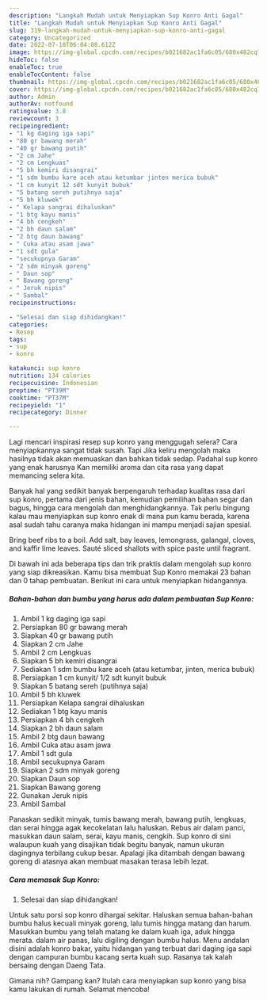 ```yaml
---
description: "Langkah Mudah untuk Menyiapkan Sup Konro Anti Gagal"
title: "Langkah Mudah untuk Menyiapkan Sup Konro Anti Gagal"
slug: 319-langkah-mudah-untuk-menyiapkan-sup-konro-anti-gagal
category: Uncategorized
date: 2022-07-18T06:04:08.612Z
image: https://img-global.cpcdn.com/recipes/b021682ac1fa6c05/680x482cq70/sup-konro-foto-resep-utama.jpg
hideToc: false
enableToc: true
enableTocContent: false
thumbnail: https://img-global.cpcdn.com/recipes/b021682ac1fa6c05/680x482cq70/sup-konro-foto-resep-utama.jpg
cover: https://img-global.cpcdn.com/recipes/b021682ac1fa6c05/680x482cq70/sup-konro-foto-resep-utama.jpg
author: Admin
authorAv: notfound
ratingvalue: 3.8
reviewcount: 3
recipeingredient:
- "1 kg daging iga sapi"
- "80 gr bawang merah"
- "40 gr bawang putih"
- "2 cm Jahe"
- "2 cm Lengkuas"
- "5 bh kemiri disangrai"
- "1 sdm bumbu kare aceh atau ketumbar jinten merica bubuk"
- "1 cm kunyit 12 sdt kunyit bubuk"
- "5 batang sereh putihnya saja"
- "5 bh kluwek"
- " Kelapa sangrai dihaluskan"
- "1 btg kayu manis"
- "4 bh cengkeh"
- "2 bh daun salam"
- "2 btg daun bawang"
- " Cuka atau asam jawa"
- "1 sdt gula"
- "secukupnya Garam"
- "2 sdm minyak goreng"
- " Daun sop"
- " Bawang goreng"
- " Jeruk nipis"
- " Sambal"
recipeinstructions:

- "Selesai dan siap dihidangkan!"
categories:
- Resep
tags:
- sup
- konro

katakunci: sup konro 
nutrition: 134 calories
recipecuisine: Indonesian
preptime: "PT39M"
cooktime: "PT37M"
recipeyield: "1"
recipecategory: Dinner

---
```



Lagi mencari inspirasi resep sup konro yang menggugah selera? Cara menyiapkannya sangat tidak susah. Tapi Jika keliru mengolah maka hasilnya tidak akan memuaskan dan bahkan tidak sedap. Padahal sup konro yang enak harusnya Kan memiliki aroma dan cita rasa yang dapat memancing selera kita.


Banyak hal yang sedikit banyak berpengaruh terhadap kualitas rasa dari sup konro, pertama dari jenis bahan, kemudian pemilihan bahan segar dan bagus, hingga cara mengolah dan menghidangkannya. Tak perlu bingung kalau mau menyiapkan sup konro enak di mana pun kamu berada, karena asal sudah tahu caranya maka hidangan ini mampu menjadi sajian spesial.

Bring beef ribs to a boil. Add salt, bay leaves, lemongrass, galangal, cloves, and kaffir lime leaves. Sauté sliced shallots with spice paste until fragrant.


Di bawah ini ada beberapa tips dan trik praktis dalam mengolah sup konro yang siap dikreasikan. Kamu bisa membuat Sup Konro memakai 23 bahan dan 0 tahap pembuatan. Berikut ini cara untuk menyiapkan hidangannya.

<!--inarticleads1-->

##### Bahan-bahan dan bumbu yang harus ada dalam pembuatan Sup Konro:

1. Ambil 1 kg daging iga sapi
1. Persiapkan 80 gr bawang merah
1. Siapkan 40 gr bawang putih
1. Siapkan 2 cm Jahe
1. Ambil 2 cm Lengkuas
1. Siapkan 5 bh kemiri disangrai
1. Sediakan 1 sdm bumbu kare aceh (atau ketumbar, jinten, merica bubuk)
1. Persiapkan 1 cm kunyit/ 1/2 sdt kunyit bubuk
1. Siapkan 5 batang sereh (putihnya saja)
1. Ambil 5 bh kluwek
1. Persiapkan  Kelapa sangrai dihaluskan
1. Sediakan 1 btg kayu manis
1. Persiapkan 4 bh cengkeh
1. Siapkan 2 bh daun salam
1. Ambil 2 btg daun bawang
1. Ambil  Cuka atau asam jawa
1. Ambil 1 sdt gula
1. Ambil secukupnya Garam
1. Siapkan 2 sdm minyak goreng
1. Siapkan  Daun sop
1. Siapkan  Bawang goreng
1. Gunakan  Jeruk nipis
1. Ambil  Sambal


Panaskan sedikit minyak, tumis bawang merah, bawang putih, lengkuas, dan serai hingga agak kecokelatan lalu haluskan. Rebus air dalam panci, masukkan daun salam, serai, kayu manis, cengkih. Sup konro di sini walaupun kuah yang disajikan tidak begitu banyak, namun ukuran dagingnya terbilang cukup besar. Apalagi jika ditambah dengan bawang goreng di atasnya akan membuat masakan terasa lebih lezat. 

<!--inarticleads2-->

##### Cara memasak Sup Konro:


1. Selesai dan siap dihidangkan!

Untuk satu porsi sop konro dihargai sekitar. Haluskan semua bahan-bahan bumbu halus kecuali minyak goreng, lalu tumis hingga matang dan harum. Masukkan bumbu yang telah matang ke dalam kuah iga, aduk hingga merata. dalam air panas, lalu digiling dengan bumbu halus. Menu andalan disini adalah konro bakar, yaitu hidangan yang terbuat dari daging iga sapi dengan campuran bumbu kacang serta kuah sup. Rasanya tak kalah bersaing dengan Daeng Tata. 

Gimana nih? Gampang kan? Itulah cara menyiapkan sup konro yang bisa kamu lakukan di rumah. Selamat mencoba!
